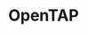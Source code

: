 ---
description: "OpenTAP is an open-source project focused on test automation. \r\nOpenTAP\
  \ is the core sequencer of a commercial Test Automation product (KS8400A) from Keysight\
  \ Technologies. KS8400 is widely used in the industry for automating anything related\
  \ to Test and Measurement instruments. The project started as a closed source commercial\
  \ project and evolved into an open-source project thanks to FOSDEM and the insight\
  \ the conference provided to the OpenTAP team.\r\nToday, OpenTAP (and the associated\
  \ plugins which can be open source or closed source, free or available as products)\
  \ is used in many different Test and Measurement solutions to provide easy automation.\
  \ OpenTAP use spans from R&D test automation (e.g., a baseband IC, an RF IC) to\
  \ large manufacturing line of electronic devices (from simple components to fully\
  \ build systems). \r\n\r\nOur Mission\r\nA test automation solution built on simplicity,\
  \ scalability, and speed that improves the world.\r\n\r\nOur Vision\r\nTo make automation\
  \ easier and accessible for all.   We love to experiment and innovate, and we invite\
  \ you to do the same with OpenTAP.\r\nWorking together, we will inspire and teach\
  \ one another better ways to automate."
layout: stand
logo: stands/opentap/logo.png
new_this_year: "- OpenTAP had multiple releases since last year\r\n- we have more\
  \ plugins developed by the community members:;\r\n       * OpenStack HEAT\r\n  \
  \     * TUI (Textual Users Interface)\r\n       * ...\r\n- the community has grown\
  \ as well, reasonably\r\n- we grew the cloud-native automation portion. We now have\
  \ a cloud-native version with test step edition and campaign manager, not yet released\
  \ but presentable\r\n- we are now looking into SoC (System On Chip) test automation\r\
  \n- launched a forum\r\n- many new features in the project"
showcase: "- To learn about OpenTAP\r\n- To get concrete example of where OpenTAP\
  \ is used\r\n- To discuss where OpenTAP could be used for the visitor's application\
  \ and needs\r\n- Any general OpenTAP question or discussion\r\n\r\nwe intend to\
  \ offer virtual freebies:\r\n- Visitors can apply to win a free complimentary seat\
  \ at the ETS 2021 conference (Virtual event in May: https://ets2021.eu/ )"
themes:
- Community advocacy
title: OpenTAP
website: http://www.opentap.io
---